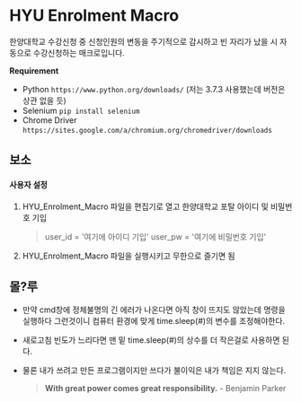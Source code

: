 # HYU Enrolment Macro

한양대학교 수강신청 중 신청인원의 변동을 주기적으로 감시하고
빈 자리가 났을 시 자동으로 수강신청하는 매크로입니다.

**Requirement**

- Python `https://www.python.org/downloads/` (저는 3.7.3 사용했는데 버전은 상관 없을 듯)
 - Selenium `pip install selenium`
 - Chrome Driver `https://sites.google.com/a/chromium.org/chromedriver/downloads`

## 보소

#### 사용자 설정

 1. HYU_Enrolment_Macro 파일을  편집기로 열고 한양대학교 포탈 아이디 및 비밀번호 기입

	> user_id = '여기에 아이디 기입'
	>user_pw = '여기에 비밀번호 기입'

2. HYU_Enrolment_Macro 파일을 실행시키고 무한으로 즐기면 됨



## 몰?루

 - 만약 cmd창에 정체불명의 긴 에러가 나온다면 아직 창이 뜨지도 않았는데 명령을 실행하다 그런것이니 컴퓨터 환경에 맞게 time.sleep(#)의 변수를  조정해야한다.

  - 새로고침 빈도가 느리다면 맨 밑 time.sleep(#)의 상수를 더 작은걸로 사용하면 된다.
 
 - 물론 내가 쓰려고 만든 프로그램이지만 쓰다가 불이익은 내가 책임은 지지 않는다.
	 > **With great power comes great responsibility.**  - Benjamin Parker